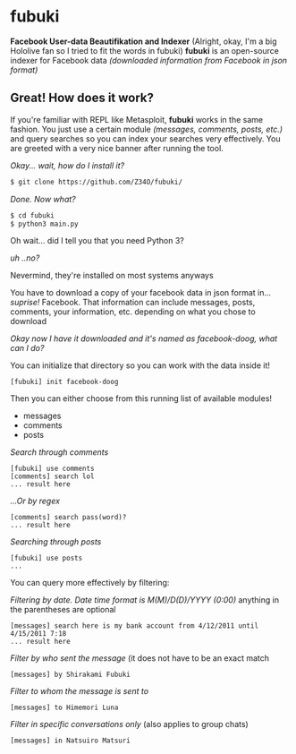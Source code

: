 # fubuki
**Facebook User-data Beautifikation and Indexer** (Alright, okay, I'm a big Hololive fan so I tried to fit the words in fubuki)
**fubuki** is an open-source indexer for Facebook data *(downloaded information from Facebook in json format)*

## Great! How does it work?
If you're familiar with REPL like Metasploit, **fubuki** works in the same fashion. You just use a certain module *(messages, comments, posts, etc.)* and query searches so you can index your searches very effectively.
You are greeted with a very nice banner after running the tool.

*Okay... wait, how do I install it?*
```bash
$ git clone https://github.com/Z34O/fubuki/
```

*Done. Now what?*
```bash
$ cd fubuki
$ python3 main.py
```

Oh wait... did I tell you that you need Python 3?

*uh ..no?*

Nevermind, they're installed on most systems anyways

You have to download a copy of your facebook data in json format in... *suprise!* Facebook.
That information can include messages, posts, comments, your information, etc. depending on what you chose to download

*Okay now I have it downloaded and it's named as facebook-doog, what can I do?*

You can initialize that directory so you can work with the data inside it!
```
[fubuki] init facebook-doog
```

Then you can either choose from this running list of available modules!
- messages
- comments
- posts

*Search through comments*

```
[fubuki] use comments
[comments] search lol
... result here
```

*...Or by regex*

```
[comments] search pass(word)?
... result here
```

*Searching through posts*

```
[fubuki] use posts
...
```

You can query more effectively by filtering:

*Filtering by date. Date time format is M(M)/D(D)/YYYY (0:00)* anything in the parentheses are optional

```
[messages] search here is my bank account from 4/12/2011 until 4/15/2011 7:18
... result here
```

*Filter by who sent the message* (it does not have to be an exact match

```
[messages] by Shirakami Fubuki
```

*Filter to whom the message is sent to*

```
[messages] to Himemori Luna
```

*Filter in specific conversations only* (also applies to group chats)

```
[messages] in Natsuiro Matsuri
```
